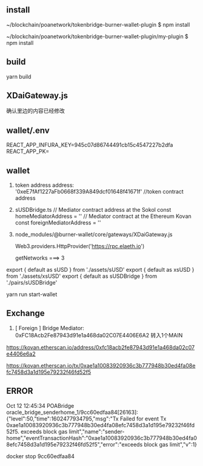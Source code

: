 ## install

 ~/blockchain/poanetwork/tokenbridge-burner-wallet-plugin $ npm install

~/blockchain/poanetwork/tokenbridge-burner-wallet-plugin/my-plugin $ npm install


## build

yarn build

## XDaiGateway.js

确认里边的内容已经修改

## wallet/.env

REACT_APP_INFURA_KEY=945c07d86744491cb15c4547227b2dfa
REACT_APP_PK=

##  wallet

1. token address
   address: '0xeE7fAf1227aFb0668f339A849dcf01648f41671f' //token contract address

2. sUSDBridge.ts
// Mediator contract address at the Sokol
const homeMediatorAddress = ''
// Mediator contract at the Ethereum Kovan
const foreignMediatorAddress = ''

3. node_modules/@burner-wallet/core/gateways/XDaiGateway.js
   
   Web3.providers.HttpProvider('https://rpc.elaeth.io')

   getNetworks ===> 3


export { default as sUSD } from './assets/sUSD'
export { default as xsUSD } from './assets/xsUSD'
export { default as sUSDBridge } from './pairs/sUSDBridge'

yarn run start-wallet


## Exchange

1. [ Foreign ] Bridge Mediator: 0xFC18Acb2Fe87943d91e1a468da02C07E4406E6A2 转入1个MAIN

https://kovan.etherscan.io/address/0xfc18acb2fe87943d91e1a468da02c07e4406e6a2

https://kovan.etherscan.io/tx/0xae1a10083920936c3b777948b30ed4fa08efc7458d3a1d195e79232f46fd52f5


## ERROR


Oct 12 12:45:34 POABridge oracle_bridge_senderhome_1/9cc60edfaa84[26163]: {"level":50,"time":1602477934795,"msg":"Tx Failed for event Tx 0xae1a10083920936c3b777948b30ed4fa08efc7458d3a1d195e79232f46fd52f5. exceeds block gas limit","name":"sender-home","eventTransactionHash":"0xae1a10083920936c3b777948b30ed4fa08efc7458d3a1d195e79232f46fd52f5","error":"exceeds block gas limit","v":1}


docker stop 9cc60edfaa84

